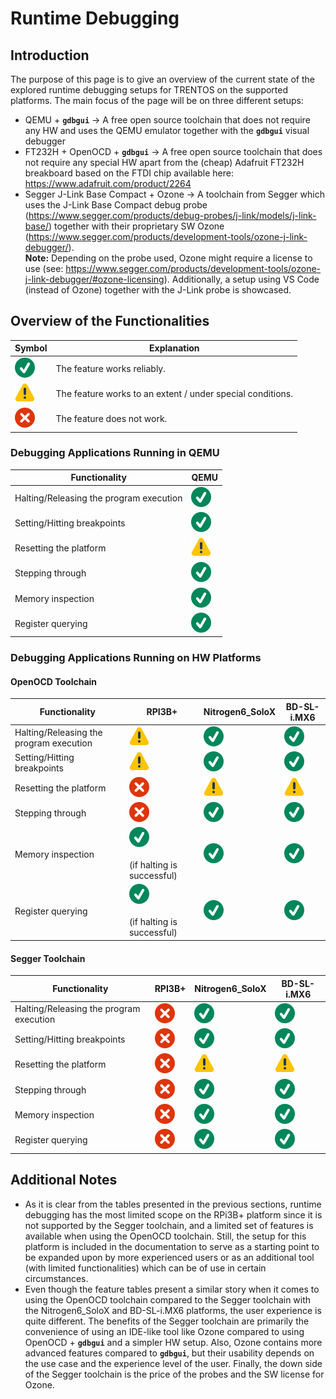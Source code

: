 # Runtime Debugging

## Introduction

The purpose of this page is to give an overview of the current state of
the explored runtime debugging setups for TRENTOS on the supported
platforms. The main focus of the page will be on three different setups:

- QEMU + **`gdbgui`** → A free open source toolchain that does not
    require any HW and uses the QEMU emulator together with the
    **`gdbgui`** visual debugger
- FT232H + OpenOCD + **`gdbgui`** → A free open source toolchain that
    does not require any special HW apart from the (cheap) Adafruit
    FT232H breakboard based on the FTDI chip available here:
    <https://www.adafruit.com/product/2264>
- Segger J-Link Base Compact + Ozone → A toolchain from Segger which
    uses the J-Link Base Compact debug probe
    (<https://www.segger.com/products/debug-probes/j-link/models/j-link-base/>)
    together with their proprietary SW Ozone
    (<https://www.segger.com/products/development-tools/ozone-j-link-debugger/>).\
    **Note:** Depending on the probe used, Ozone might require a license
    to use (see:
    <https://www.segger.com/products/development-tools/ozone-j-link-debugger/#ozone-licensing>).
    Additionally, a setup using VS Code (instead of Ozone) together with
    the J-Link probe is showcased.

## Overview of the Functionalities

| Symbol                        | Explanation                                                |
|-------------------------------|------------------------------------------------------------|
| !["tick"](img/check.svg)      | The feature works reliably.                                |
| !["warning"](img/warning.svg) | The feature works to an extent / under special conditions. |
| !["error"](img/error.svg)     | The feature does not work.                                 |

### Debugging Applications Running in QEMU

| Functionality                           | QEMU                          |
|-----------------------------------------|-------------------------------|
| Halting/Releasing the program execution | !["tick"](img/check.svg)      |
| Setting/Hitting breakpoints             | !["tick"](img/check.svg)      |
| Resetting the platform                  | !["warning"](img/warning.svg) |
| Stepping through                        | !["tick"](img/check.svg)      |
| Memory inspection                       | !["tick"](img/check.svg)      |
| Register querying                       | !["tick"](img/check.svg)      |

### Debugging Applications Running on HW Platforms

#### OpenOCD Toolchain

| Functionality                           | RPI3B+                                                     | Nitrogen6_SoloX               | BD-SL-i.MX6                   |
|-----------------------------------------|------------------------------------------------------------|-------------------------------|-------------------------------|
| Halting/Releasing the program execution | !["warning"](img/warning.svg)                              | !["tick"](img/check.svg)      | !["tick"](img/check.svg)      |
| Setting/Hitting breakpoints             | !["warning"](img/warning.svg)                              | !["tick"](img/check.svg)      | !["tick"](img/check.svg)      |
| Resetting the platform                  | !["error"](img/error.svg)                                  | !["warning"](img/warning.svg) | !["warning"](img/warning.svg) |
| Stepping through                        | !["error"](img/error.svg)                                  | !["tick"](img/check.svg)      | !["tick"](img/check.svg)      |
| Memory inspection                       | !["tick"](img/check.svg)<br><br>(if halting is successful) | !["tick"](img/check.svg)      | !["tick"](img/check.svg)      |
| Register querying                       | !["tick"](img/check.svg)<br><br>(if halting is successful) | !["tick"](img/check.svg)      | !["tick"](img/check.svg)      |

#### Segger Toolchain

| Functionality                           | RPI3B+                    | Nitrogen6_SoloX               | BD-SL-i.MX6                   |
|-----------------------------------------|---------------------------|-------------------------------|-------------------------------|
| Halting/Releasing the program execution | !["error"](img/error.svg) | !["tick"](img/check.svg)      | !["tick"](img/check.svg)      |
| Setting/Hitting breakpoints             | !["error"](img/error.svg) | !["tick"](img/check.svg)      | !["tick"](img/check.svg)      |
| Resetting the platform                  | !["error"](img/error.svg) | !["warning"](img/warning.svg) | !["warning"](img/warning.svg) |
| Stepping through                        | !["error"](img/error.svg) | !["tick"](img/check.svg)      | !["tick"](img/check.svg)      |
| Memory inspection                       | !["error"](img/error.svg) | !["tick"](img/check.svg)      | !["tick"](img/check.svg)      |
| Register querying                       | !["error"](img/error.svg) | !["tick"](img/check.svg)      | !["tick"](img/check.svg)      |

## Additional Notes

- As it is clear from the tables presented in the previous sections,
    runtime debugging has the most limited scope on the RPi3B+ platform
    since it is not supported by the Segger toolchain, and a limited set
    of features is available when using the OpenOCD toolchain. Still,
    the setup for this platform is included in the documentation to
    serve as a starting point to be expanded upon by more experienced
    users or as an additional tool (with limited functionalities) which
    can be of use in certain circumstances.
- Even though the feature tables present a similar story when it comes
    to using the OpenOCD toolchain compared to the Segger toolchain with
    the Nitrogen6_SoloX and BD-SL-i.MX6 platforms, the user experience
    is quite different. The benefits of the Segger toolchain are
    primarily the convenience of using an IDE-like tool like Ozone
    compared to using OpenOCD + **`gdbgui`** and a simpler HW setup. Also,
    Ozone contains more advanced features compared to **`gdbgui`**, but
    their usability depends on the use case and the experience level of
    the user. Finally, the down side of the Segger toolchain is the
    price of the probes and the SW license for Ozone.
